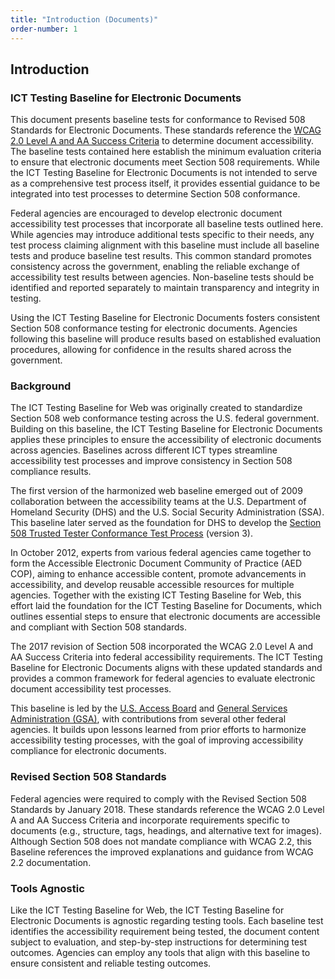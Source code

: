 ```yaml
---
title: "Introduction (Documents)"
order-number: 1
---
```


## Introduction

### ICT Testing Baseline for Electronic Documents

This document presents baseline tests for conformance to Revised 508 Standards for Electronic Documents. These standards reference the [WCAG 2.0 Level A and AA Success Criteria](https://www.w3.org/TR/WCAG20/) to determine document accessibility. The baseline tests contained here establish the minimum evaluation criteria to ensure that electronic documents meet Section 508 requirements. While the ICT Testing Baseline for Electronic Documents is not intended to serve as a comprehensive test process itself, it provides essential guidance to be integrated into test processes to determine Section 508 conformance.

Federal agencies are encouraged to develop electronic document accessibility test processes that incorporate all baseline tests outlined here. While agencies may introduce additional tests specific to their needs, any test process claiming alignment with this baseline must include all baseline tests and produce baseline test results. This common standard promotes consistency across the government, enabling the reliable exchange of accessibility test results between agencies. Non-baseline tests should be identified and reported separately to maintain transparency and integrity in testing.

Using the ICT Testing Baseline for Electronic Documents fosters consistent Section 508 conformance testing for electronic documents. Agencies following this baseline will produce results based on established evaluation procedures, allowing for confidence in the results shared across the government.

### Background

The ICT Testing Baseline for Web was originally created to standardize Section 508 web conformance testing across the U.S. federal government. Building on this baseline, the ICT Testing Baseline for Electronic Documents applies these principles to ensure the accessibility of electronic documents across agencies. Baselines across different ICT types streamline accessibility test processes and improve consistency in Section 508 compliance results.

The first version of the harmonized web baseline emerged out of 2009 collaboration between the accessibility teams at the U.S. Department of Homeland Security (DHS) and the U.S. Social Security Administration (SSA). This baseline later served as the foundation for DHS to develop the [Section 508 Trusted Tester Conformance Test Process](https://www.dhs.gov/trusted-tester) (version 3).

In October 2012, experts from various federal agencies came together to form the Accessible Electronic Document Community of Practice (AED COP), aiming to enhance accessible content, promote advancements in accessibility, and develop reusable accessible resources for multiple agencies. Together with the existing ICT Testing Baseline for Web, this effort laid the foundation for the ICT Testing Baseline for Documents, which outlines essential steps to ensure that electronic documents are accessible and compliant with Section 508 standards.

The 2017 revision of Section 508 incorporated the WCAG 2.0 Level A and AA Success Criteria into federal accessibility requirements. The ICT Testing Baseline for Electronic Documents aligns with these updated standards and provides a common framework for federal agencies to evaluate electronic document accessibility test processes.

This baseline is led by the [U.S. Access Board](https://www.access-board.gov/) and [General Services Administration (GSA)](https://www.section508.gov/), with contributions from several other federal agencies. It builds upon lessons learned from prior efforts to harmonize accessibility testing processes, with the goal of improving accessibility compliance for electronic documents.

### Revised Section 508 Standards

Federal agencies were required to comply with the Revised Section 508 Standards by January 2018\. These standards reference the WCAG 2.0 Level A and AA Success Criteria and incorporate requirements specific to documents (e.g., structure, tags, headings, and alternative text for images). Although Section 508 does not mandate compliance with WCAG 2.2, this Baseline references the improved explanations and guidance from WCAG 2.2 documentation.

### Tools Agnostic

Like the ICT Testing Baseline for Web, the ICT Testing Baseline for Electronic Documents is agnostic regarding testing tools. Each baseline test identifies the accessibility requirement being tested, the document content subject to evaluation, and step-by-step instructions for determining test outcomes. Agencies can employ any tools that align with this baseline to ensure consistent and reliable testing outcomes.